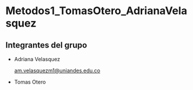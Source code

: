 # Metodos1_TomasOtero_AdrianaVelasquez

## Integrantes del grupo
* Adriana Velasquez 

  am.velasquezm1@uniandes.edu.co 

* Tomas Otero
